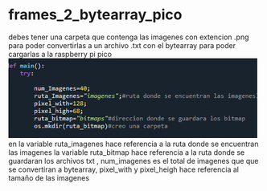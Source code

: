 # frames_2_bytearray_pico
debes tener una carpeta que contenga las imagenes con extencion .png para poder convertirlas a un archivo .txt con el bytearray para poder cargarlas a la raspberry pi pico
![Screenshot](img_ruta.png)
en la variable ruta_imagenes  hace referencia a la ruta donde se encuentran las imagenes la variable ruta_bitmap hace referencia a la ruta donde se guardaran los archivos txt ,
num_imagenes es el total de imagenes que  que se convertiran a bytearray, pixel_with y pixel_heigh hace referencia al tamaño de las imagenes 
